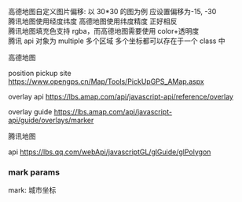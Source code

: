 高德地图自定义图片偏移: 以 30\*30 的图为例 应设置偏移为-15, -30  
腾讯地图使用经度纬度 高德地图使用纬度精度 正好相反  
腾讯地图填充色支持 rgba，而高德地图需要使用 color+透明度  
腾讯 api 对象为 multiple 多个区域 多个坐标都可以存在于一个 class 中

高德地图

position pickup site https://www.opengps.cn/Map/Tools/PickUpGPS_AMap.aspx

overlay api https://lbs.amap.com/api/javascript-api/reference/overlay

overlay guide https://lbs.amap.com/api/javascript-api/guide/overlays/marker

腾讯地图

api https://lbs.qq.com/webApi/javascriptGL/glGuide/glPolygon

### mark params

mark: 城市坐标
